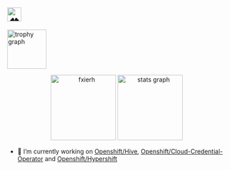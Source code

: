<h1>
  <picture align="center">
    <source srcset="https://fonts.gstatic.com/s/e/notoemoji/latest/1f340/512.webp" type="image/webp">
    <img src="https://fonts.gstatic.com/s/e/notoemoji/latest/1f340/512.gif" alt="🍀" width="32" height="32">
  </picture>
</h1>

<img src="https://github-profile-trophy.vercel.app?username=fxierh&theme=flat&column=9&row=1&margin-w=4&margin-h=8&no-bg=false&no-frame=false&order=4" height="90" alt="trophy graph"  />

<p align="center">
  <img src="https://github-readme-stats.vercel.app/api/top-langs?username=fxierh&show_icons=true&locale=en&layout=compact" height="150" alt="fxierh" />
  <img src="https://github-readme-stats.vercel.app/api?username=fxierh&hide_title=false&hide_rank=false&show_icons=true&include_all_commits=true&count_private=true&disable_animations=false&theme=default&locale=en&hide_border=false&order=1&custom_title=My%20GitHub%20Stats" height="150" alt="stats graph"/>
</p>

- 🔭 I’m currently working on [Openshift/Hive](https://github.com/openshift/hive), [Openshift/Cloud-Credential-Operator](https://github.com/openshift/cloud-credential-operator) and [Openshift/Hypershift](https://github.com/openshift/hypershift)
